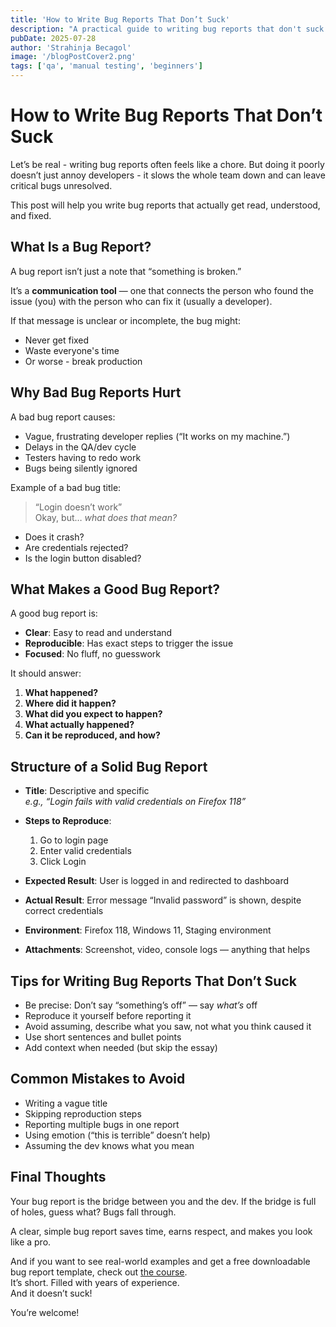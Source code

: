 ```yaml
---
title: 'How to Write Bug Reports That Don’t Suck'
description: "A practical guide to writing bug reports that don't suck and actually get things fixed, not ignored."
pubDate: 2025-07-28
author: 'Strahinja Becagol'
image: '/blogPostCover2.png'
tags: ['qa', 'manual testing', 'beginners']
---
```



# How to Write Bug Reports That Don’t Suck

Let’s be real - writing bug reports often feels like a chore. But doing it poorly doesn’t just annoy developers - it slows the whole team down and can leave critical bugs unresolved.

This post will help you write bug reports that actually get read, understood, and fixed.

## What Is a Bug Report?

A bug report isn’t just a note that “something is broken.”

It’s a **communication tool** — one that connects the person who found the issue (you) with the person who can fix it (usually a developer).

If that message is unclear or incomplete, the bug might:
- Never get fixed
- Waste everyone's time
- Or worse - break production

## Why Bad Bug Reports Hurt

A bad bug report causes:

- Vague, frustrating developer replies (“It works on my machine.”)
- Delays in the QA/dev cycle
- Testers having to redo work
- Bugs being silently ignored

Example of a bad bug title:  
> “Login doesn’t work”  
Okay, but… *what does that mean?*

- Does it crash?
- Are credentials rejected?
- Is the login button disabled?

## What Makes a Good Bug Report?

A good bug report is:
- **Clear**: Easy to read and understand  
- **Reproducible**: Has exact steps to trigger the issue  
- **Focused**: No fluff, no guesswork

It should answer:
1. **What happened?**
2. **Where did it happen?**
3. **What did you expect to happen?**
4. **What actually happened?**
5. **Can it be reproduced, and how?**

## Structure of a Solid Bug Report

- **Title**: Descriptive and specific  
  _e.g., “Login fails with valid credentials on Firefox 118”_

- **Steps to Reproduce**:
  1. Go to login page
  2. Enter valid credentials
  3. Click Login

- **Expected Result**: User is logged in and redirected to dashboard

- **Actual Result**: Error message “Invalid password” is shown, despite correct credentials

- **Environment**: Firefox 118, Windows 11, Staging environment

- **Attachments**: Screenshot, video, console logs — anything that helps

## Tips for Writing Bug Reports That Don’t Suck

- Be precise: Don’t say “something’s off” — say *what’s* off
- Reproduce it yourself before reporting it
- Avoid assuming, describe what you saw, not what you think caused it
- Use short sentences and bullet points
- Add context when needed (but skip the essay)

## Common Mistakes to Avoid

- Writing a vague title
- Skipping reproduction steps
- Reporting multiple bugs in one report
- Using emotion (“this is terrible” doesn’t help)
- Assuming the dev knows what you mean

## Final Thoughts

Your bug report is the bridge between you and the dev. If the bridge is full of holes, guess what? Bugs fall through.

A clear, simple bug report saves time, earns respect, and makes you look like a pro.

And if you want to see real-world examples and get a free downloadable bug report template, check out [the course](#https://www.udemy.com/course/how-to-write-bug-reports-that-dont-suck/?referralCode=645D71A53EE949028617).  
It’s short. Filled with years of experience.  
And it doesn’t suck!

You’re welcome!